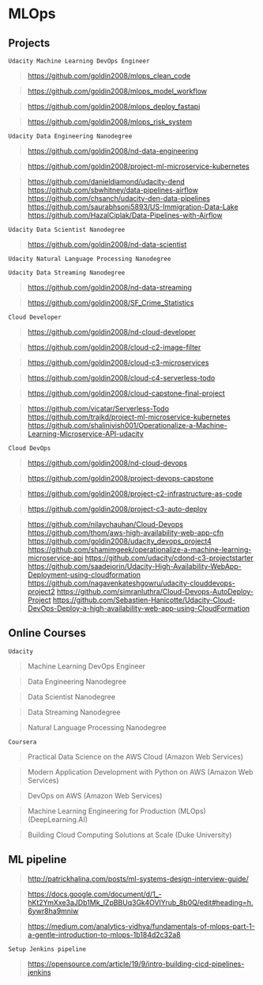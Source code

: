 # MLOps
## Projects
`Udacity Machine Learning DevOps Engineer`
> https://github.com/goldin2008/mlops_clean_code

> https://github.com/goldin2008/mlops_model_workflow

> https://github.com/goldin2008/mlops_deploy_fastapi

> https://github.com/goldin2008/mlops_risk_system

`Udacity Data Engineering Nanodegree`
> https://github.com/goldin2008/nd-data-engineering

> https://github.com/goldin2008/project-ml-microservice-kubernetes


> https://github.com/danieldiamond/udacity-dend
> https://github.com/sbwhitney/data-pipelines-airflow
> https://github.com/chsanch/udacity-den-data-pipelines
> https://github.com/saurabhsoni5893/US-Immigration-Data-Lake
> https://github.com/HazalCiplak/Data-Pipelines-with-Airflow

`Udacity Data Scientist Nanodegree`
> https://github.com/goldin2008/nd-data-scientist

`Udacity Natural Language Processing Nanodegree`

`Udacity Data Streaming Nanodegree`
> https://github.com/goldin2008/nd-data-streaming

> https://github.com/goldin2008/SF_Crime_Statistics

`Cloud Developer`
> https://github.com/goldin2008/nd-cloud-developer

> https://github.com/goldin2008/cloud-c2-image-filter

> https://github.com/goldin2008/cloud-c3-microservices

> https://github.com/goldin2008/cloud-c4-serverless-todo

> https://github.com/goldin2008/cloud-capstone-final-project


> https://github.com/vicatar/Serverless-Todo
> https://github.com/trajkd/project-ml-microservice-kubernetes
> https://github.com/shalinivish001/Operationalize-a-Machine-Learning-Microservice-API-udacity

`Cloud DevOps`
> https://github.com/goldin2008/nd-cloud-devops

> https://github.com/goldin2008/project-devops-capstone

> https://github.com/goldin2008/project-c2-infrastructure-as-code

> https://github.com/goldin2008/project-c3-auto-deploy


> https://github.com/nilaychauhan/Cloud-Devops
> https://github.com/thom/aws-high-availability-web-app-cfn
> https://github.com/goldin2008/udacity_devops_project4
> https://github.com/shamimgeek/operationalize-a-machine-learning-microservice-api
> https://github.com/udacity/cdond-c3-projectstarter
> https://github.com/saadejorin/Udacity-High-Availability-WebApp-Deployment-using-cloudformation
> https://github.com/nagavenkateshgowru/udacity-clouddevops-project2
> https://github.com/simranluthra/Cloud-Devops-AutoDeploy-Project
> https://github.com/Sebastien-Hanicotte/Udacity-Cloud-DevOps-Deploy-a-high-availability-web-app-using-CloudFormation


## Online Courses
`Udacity`
> Machine Learning DevOps Engineer

> Data Engineering Nanodegree

> Data Scientist Nanodegree

> Data Streaming Nanodegree

> Natural Language Processing Nanodegree

`Coursera`
> Practical Data Science on the AWS Cloud (Amazon Web Services)

> Modern Application Development with Python on AWS (Amazon Web Services)

> DevOps on AWS (Amazon Web Services)

> Machine Learning Engineering for Production (MLOps) (DeepLearning.AI)

> Building Cloud Computing Solutions at Scale (Duke University)

## ML pipeline
> http://patrickhalina.com/posts/ml-systems-design-interview-guide/

> https://docs.google.com/document/d/1_-hKt2YmXxe3aJDb1Mk_lZpBBUq3Gk4OVIYrub_8b0Q/edit#heading=h.6ywr8ha9mniw

> https://medium.com/analytics-vidhya/fundamentals-of-mlops-part-1-a-gentle-introduction-to-mlops-1b184d2c32a8

`Setup Jenkins pipeline`
> https://opensource.com/article/19/9/intro-building-cicd-pipelines-jenkins
